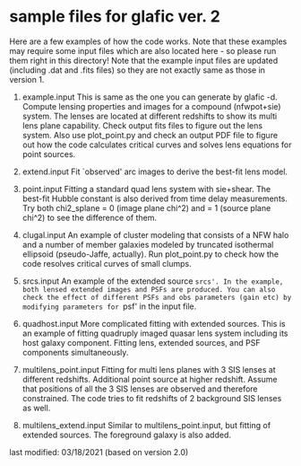 # sample files for glafic ver. 2

Here are a few examples of how the code works. Note that these examples may require some input files which are also located here - so please run them right in this directory! Note that the example input files are updated (including .dat and .fits files) so they are not exactly same as those in version 1.

1. example.input
 This is same as the one you can generate by glafic -d. Compute lensing properties and images for a compound (nfwpot+sie) system. The lenses are located at different redshifts to show its multi lens plane capability. Check output fits files to figure out the lens system. Also use plot_point.py and check an output PDF file to figure out how the code calculates critical curves and solves lens equations for point sources. 

2. extend.input
 Fit `observed' arc images to derive the best-fit lens model. 

3. point.input
 Fitting a standard quad lens system with sie+shear. The best-fit Hubble constant is also derived from time delay measurements.  Try both chi2_splane = 0 (image plane chi^2) and = 1 (source plane chi^2) to see the difference of them.

4. clugal.input
 An example of cluster modeling that consists of a NFW halo and a number of member galaxies modeled by truncated isothermal ellipsoid (pseudo-Jaffe, actually). Run plot_point.py to check how the code resolves critical curves of small clumps.

5. srcs.input
 An example of the extended source `srcs'. In the example, both lensed extended images and PSFs are produced. You can also check the effect of different PSFs and obs parameters (gain etc) by modifying parameters for `psf' in the input file.

6. quadhost.input
 More complicated fitting with extended sources. This is an example of fitting quadruply imaged quasar lens system including its host galaxy component. Fitting lens, extended sources, and PSF components simultaneously.  

7. multilens_point.input
 Fitting for multi lens planes with 3 SIS lenses at different redshifts. Additional point source at higher redshift. Assume that positions of all the 3 SIS lenses are observed and therefore constrained. The code tries to fit redshifts of 2 background SIS lenses as well.

8. multilens_extend.input
 Similar to multilens_point.input, but fitting of extended sources. The foreground galaxy is also added. 

last modified: 03/18/2021 (based on version 2.0)

